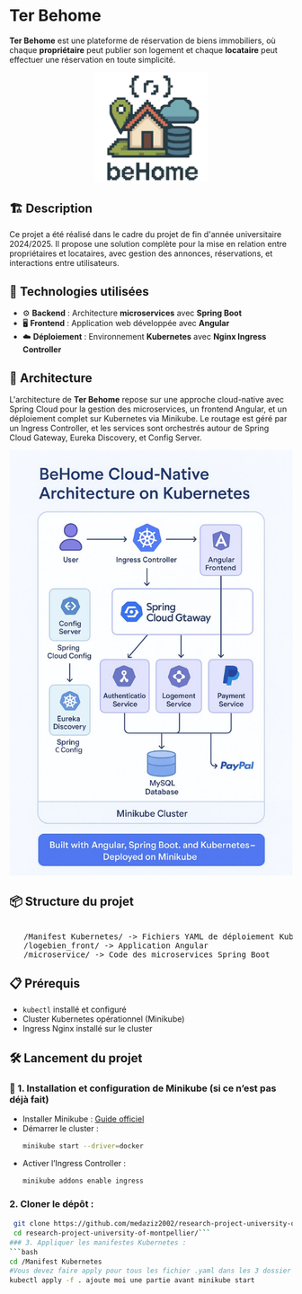 # Ter Behome 


**Ter Behome** est une plateforme de réservation de biens immobiliers, où chaque **propriétaire** peut publier son logement et chaque **locataire** peut effectuer une réservation en toute simplicité.

<p align="center">
  <img src="logo_BeHome.jpg" alt="BeHome Logo" width="200"/>
</p>

## 🏗️ Description

Ce projet a été réalisé dans le cadre du projet de fin d'année universitaire 2024/2025. Il propose une solution complète pour la mise en relation entre propriétaires et locataires, avec gestion des annonces, réservations, et interactions entre utilisateurs.

## 🚀 Technologies utilisées

- ⚙️ **Backend** : Architecture **microservices** avec **Spring Boot**
- 🖥️ **Frontend** : Application web développée avec **Angular**
- ☁️ **Déploiement** : Environnement **Kubernetes** avec **Nginx Ingress Controller**

## 🧩 Architecture

L'architecture de **Ter Behome** repose sur une approche cloud-native avec Spring Cloud pour la gestion des microservices, un frontend Angular, et un déploiement complet sur Kubernetes via Minikube. Le routage est géré par un Ingress Controller, et les services sont orchestrés autour de Spring Cloud Gateway, Eureka Discovery, et Config Server.

<p align="center">
  <img src="photo_2025-05-25_17-05-30.jpg" alt="Architecture Ter Behome" width="700"/>
</p>

## 📦 Structure du projet
<pre> 
   /Manifest Kubernetes/ -> Fichiers YAML de déploiement Kubernetes 
   /logebien_front/ -> Application Angular 
   /microservice/ -> Code des microservices Spring Boot</pre>

## 📋 Prérequis

- `kubectl` installé et configuré
- Cluster Kubernetes opérationnel (Minikube)
- Ingress Nginx installé sur le cluster
## 🛠️ Lancement du projet

### 🔧 1. Installation et configuration de Minikube (si ce n’est pas déjà fait)

- Installer Minikube : [Guide officiel](https://minikube.sigs.k8s.io/docs/start/)
- Démarrer le cluster :
  ```bash
  minikube start --driver=docker
- Activer l’Ingress Controller :
  ```bash
  minikube addons enable ingress
### 2. Cloner le dépôt :
  ```bash
   git clone https://github.com/medaziz2002/research-project-university-of-montpellier
   cd research-project-university-of-montpellier/```
### 3. Appliquer les manifestes Kubernetes :   
  ```bash
  cd /Manifest Kubernetes
#Vous devez faire apply pour tous les fichier .yaml dans les 3 dossier /BackEnd, /FrontEnd, /Nginx Config Files
  kubectl apply -f . ajoute moi une partie avant minikube start
